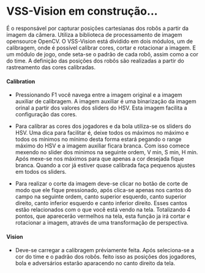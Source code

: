 # VSS-Vision em construção...

É o responsável por capturar posições cartesianas dos robôs a partir da imagem da câmera. Utiliza a biblioteca de processamento de imagem opensource OpenCV. O VSS-Vision está dividido em dois módulos, um de calibragem, onde é possível calibrar cores, cortar e rotacionar a imagem. E um módulo de jogo, onde seta-se o padrão de cada robô, assim como a cor do time. A definição das posições dos robôs são realizadas a partir do rastreamento das cores calibradas.

#### Calibration
- Pressionando F1 você navega entre a imagem original e a imagem auxiliar de calibragem. A imagem auxiliar é uma binarização da imagem orinal a partir dos valores dos sliders do HSV. Esta imagem facilita a configuração das cores.

- Para calibrar as cores dos jogadores e da bola utiliza-se os sliders do HSV. Uma dica para facilitar é, deixe todos os máximos no máximo e todos os mínimos no mínimo desta forma estará pegando o range máximo do HSV e a imagem auxiliar ficara branca. Com isso comece mexendo no slider dos minimos na seguinte ordem, V min, S min, H min. Após mexe-se nos máximos para que apenas a cor desejada fique branca. Quando a cor já estiver quase calibrada faça pequenos ajustes em todos os sliders. 

- Para realizar o corte da imagem deve-se clicar no botão de corte de modo que ele fique pressionado, após clica-se apenas nos cantos do campo na seguinte ordem, canto superior esquerdo, canto superior direito, canto inferior esquerdo e canto inferior direito. Esses cantos estão relacionados com o que você está vendo na tela. Totalizando 4 pontos, que aparecerão vermelhos na tela, esta função ja irá cortar e rotacionar a imagem, através de uma transformação de perspectiva.


#### Vision

- Deve-se carregar a calibragem préviamente feita. Após seleciona-se a cor do time e o padrão dos robôs. feito isso as posições dos jogadores, bola e adversários estarâo aparacendo no canto direito da tela.
